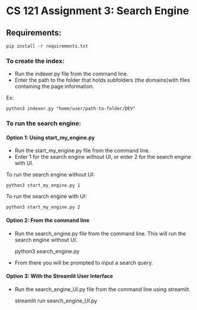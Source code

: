 # CS 121 Assignment 3: Search Engine

## Requirements:

    pip install -r requirements.txt

### To create the index:
- Run the indexer.py file from the command line.
- Enter the path to the folder that holds subfolders (the domains)with files containing the page information. 

Ex: 

    python3 indexer.py "home/user/path-to-folder/DEV"

### To run the search engine:

#### Option 1: Using start_my_engine.py

- Run the start_my_engine.py file from the command line.
- Enter 1 for the search engine without UI, or enter 2 for the search engine with UI.

To run the search engine without UI:

    python3 start_my_engine.py 1

To run the search engine with UI:

    python3 start_my_engine.py 2

#### Option 2: From the command line
- Run the search_engine.py file from the command line. This will run the search engine without UI.


    python3 search_engine.py
- From there you will be prompted to input a search query.

#### Option 3: With the Streamlit User Interface
- Run the search_engine_UI.py file from the command line using streamlit.


    streamlit run search_engine_UI.py
